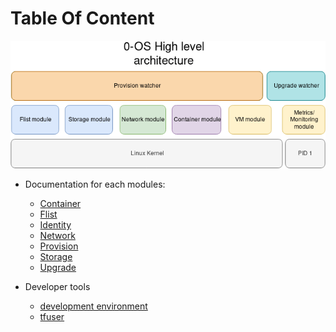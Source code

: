 # Table Of Content

![architecture](../assets/0-OS_v2_architecture.png)

- Documentation for each modules:
  - [Container](container/readme.md)
  - [Flist](flist/readme.md)
  - [Identity](identity/readme.md)
  - [Network](network/readme.md)
  - [Provision](provision/readme.md)
  - [Storage](storage/readme.md)
  - [Upgrade](upgrade/readme.md)

- Developer tools
  - [development environment](../qemu)
  - [tfuser](tfuser/readme.md)
